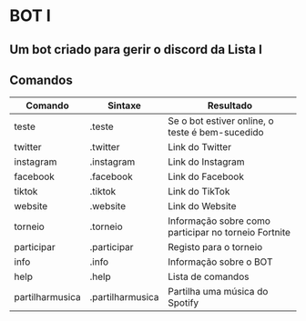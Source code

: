 # BOT I
## Um bot criado para gerir o discord da Lista I

## Comandos
|Comando|Sintaxe|Resultado|
|-------|------|------|
|teste|.teste|Se o bot estiver online, o teste é bem-sucedido|
|twitter|.twitter|Link do Twitter|  
|instagram|.instagram|Link do Instagram|
|facebook|.facebook|Link do Facebook|
|tiktok|.tiktok|Link do TikTok|
|website|.website|Link do Website|
|torneio|.torneio|Informação sobre como participar no torneio Fortnite|
|participar|.participar|Registo para o torneio|
|info|.info|Informação sobre o BOT|  
|help|.help|Lista de comandos|
|partilharmusica|.partilharmusica|Partilha uma música do Spotify|

